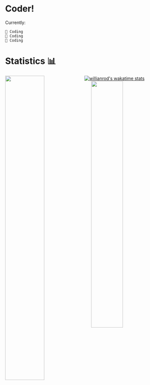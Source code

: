 # Coder!
Currently:

    🦩 Coding
    🦩 Coding
    🦩 Coding

# Statistics 📊 
[![willianrod's wakatime stats](https://github-readme-stats.vercel.app/api/wakatime?username=jetsstarplus)](https://github.com/anuraghazra/github-readme-stats)
<a href="https://github.com/anuraghazra/github-readme-stats">
<img align="left" width="50%" src = "https://github-readme-stats.vercel.app/api?username=jetsstarplus&count_private=true&show_icons=true&theme=merko" />
</a>
<img align="right" width="45%" src="https://github-readme-stats.vercel.app/api/top-langs/?username=jetsstarplus&layout=default&theme=merko&count_private=true" />